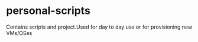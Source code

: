 # personal-scripts
Contains scripts and project.Used for day to day use or for provisioning new VMs/OSes
